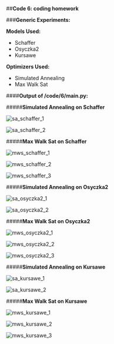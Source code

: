 ##**Code 6: coding homework**

###**Generic Experiments:**

**Models Used:**
* Schaffer
* Osyczka2 
* Kursawe

**Optimizers Used:**
* Simulated Annealing
* Max Walk Sat

####**Output of /code/6/main.py:**

#####**Simulated Annealing on Schaffer**

![sa_schaffer_1](imgs/sa_schaffer_1.png)

![sa_schaffer_2](imgs/sa_schaffer_2.png)

#####**Max Walk Sat on Schaffer**

![mws_schaffer_1](imgs/mws_schaffer_1.png)

![mws_schaffer_2](imgs/mws_schaffer_2.png)

![mws_schaffer_3](imgs/mws_schaffer_3.png)

#####**Simulated Annealing on Osyczka2**

![sa_osyczka2_1](imgs/sa_osyczka2_1.png)

![sa_osyczka2_2](imgs/sa_osyczka2_2.png)

#####**Max Walk Sat on Osyczka2**

![mws_osyczka2_1](imgs/mws_osyczka2_1.png)

![mws_osyczka2_2](imgs/mws_osyczka2_2.png)

![mws_osyczka2_3](imgs/mws_osyczka2_3.png)

#####**Simulated Annealing on Kursawe**

![sa_kursawe_1](imgs/sa_kursawe_1.png)

![sa_kursawe_2](imgs/sa_kursawe_2.png)

#####**Max Walk Sat on Kursawe**

![mws_kursawe_1](imgs/mws_kursawe_1.png)

![mws_kursawe_2](imgs/mws_kursawe_2.png)

![mws_kursawe_3](imgs/mws_kursawe_3.png)